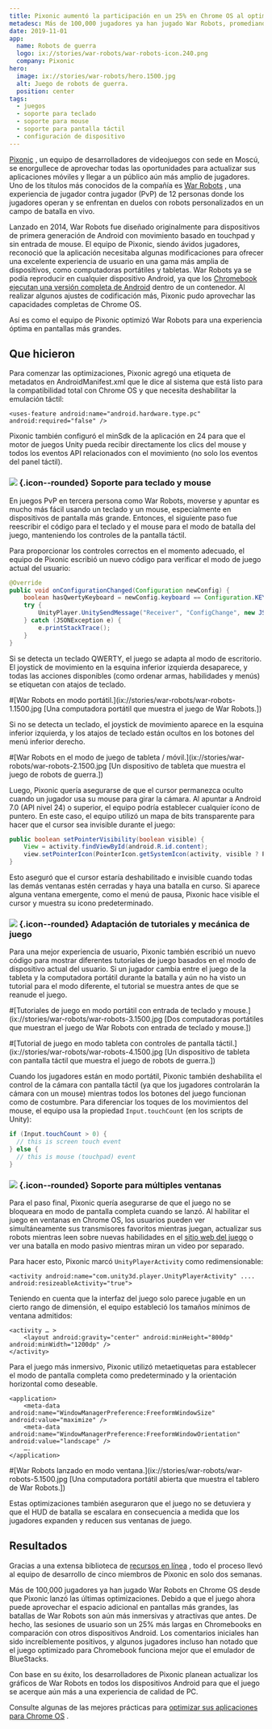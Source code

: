 ```yaml
---
title: Pixonic aumentó la participación en un 25% en Chrome OS al optimizar para pantallas grandes
metadesc: Más de 100,000 jugadores ya han jugado War Robots, promediando sesiones más largas en Chromebooks comparado con otros dispositivos Android, gracias a solo dos semanas de un equipo de 5 miembros.
date: 2019-11-01
app:
  name: Robots de guerra
  logo: ix://stories/war-robots/war-robots-icon.240.png
  company: Pixonic
hero:
  image: ix://stories/war-robots/hero.1500.jpg
  alt: Juego de robots de guerra.
  position: center
tags:
  - juegos
  - soporte para teclado
  - soporte para mouse
  - soporte para pantalla táctil
  - configuración de dispositivo
---
```


[Pixonic](https://play.google.com/store/apps/details?id=com.pixonic.wwr) , un equipo de desarrolladores de videojuegos con sede en Moscú, se enorgullece de aprovechar todas las oportunidades para actualizar sus aplicaciones móviles y llegar a un público aún más amplio de jugadores. Uno de los títulos más conocidos de la compañía es [War Robots](https://play.google.com/store/apps/details?id=com.pixonic.wwr&hl=en_US) , una experiencia de jugador contra jugador (PvP) de 12 personas donde los jugadores operan y se enfrentan en duelos con robots personalizados en un campo de batalla en vivo.

Lanzado en 2014, War Robots fue diseñado originalmente para dispositivos de primera generación de Android con movimiento basado en touchpad y sin entrada de mouse. El equipo de Pixonic, siendo ávidos jugadores, reconoció que la aplicación necesitaba algunas modificaciones para ofrecer una excelente experiencia de usuario en una gama más amplia de dispositivos, como computadoras portátiles y tabletas. War Robots ya se podía reproducir en cualquier dispositivo Android, ya que los [Chromebook ejecutan una versión completa de Android](/{{locale.code}}/posts/expand-your-app-beyond-mobile-to-reach) dentro de un contenedor. Al realizar algunos ajustes de codificación más, Pixonic pudo aprovechar las capacidades completas de Chrome OS.

Así es como el equipo de Pixonic optimizó War Robots para una experiencia óptima en pantallas más grandes.

## Que hicieron

Para comenzar las optimizaciones, Pixonic agregó una etiqueta de metadatos en AndroidManifest.xml que le dice al sistema que está listo para la compatibilidad total con Chrome OS y que necesita deshabilitar la emulación táctil:

```markup
<uses-feature android:name="android.hardware.type.pc" android:required="false" />
```

Pixonic también configuró el minSdk de la aplicación en 24 para que el motor de juegos Unity pueda recibir directamente los clics del mouse y todos los eventos API relacionados con el movimiento (no solo los eventos del panel táctil).

### ![](ix://icons/keyboard.png) {.icon--rounded} Soporte para teclado y mouse

En juegos PvP en tercera persona como War Robots, moverse y apuntar es mucho más fácil usando un teclado y un mouse, especialmente en dispositivos de pantalla más grande. Entonces, el siguiente paso fue reescribir el código para el teclado y el mouse para el modo de batalla del juego, manteniendo los controles de la pantalla táctil.

Para proporcionar los controles correctos en el momento adecuado, el equipo de Pixonic escribió un nuevo código para verificar el modo de juego actual del usuario:

```java
@Override
public void onConfigurationChanged(Configuration newConfig) {
    boolean hasQwertyKeyboard = newConfig.keyboard == Configuration.KEYBOARD_QWERTY && newConfig.hardKeyboardHidden == Configuration.HARDKEYBOARDHIDDEN_NO;
    try {
        UnityPlayer.UnitySendMessage("Receiver", "ConfigChange", new JSONObject().put("keyboard", hasQwertyKeyboard).toString());
    } catch (JSONException e) {
        e.printStackTrace();
    }
}
```

Si se detecta un teclado QWERTY, el juego se adapta al modo de escritorio. El joystick de movimiento en la esquina inferior izquierda desaparece, y todas las acciones disponibles (como ordenar armas, habilidades y menús) se etiquetan con atajos de teclado.

#[War Robots en modo portátil.](ix://stories/war-robots/war-robots-1.1500.jpg [Una computadora portátil que muestra el juego de War Robots.])

Si no se detecta un teclado, el joystick de movimiento aparece en la esquina inferior izquierda, y los atajos de teclado están ocultos en los botones del menú inferior derecho.

#[War Robots en el modo de juego de tableta / móvil.](ix://stories/war-robots/war-robots-2.1500.jpg [Un dispositivo de tableta que muestra el juego de robots de guerra.])

Luego, Pixonic quería asegurarse de que el cursor permanezca oculto cuando un jugador usa su mouse para girar la cámara. Al apuntar a Android 7.0 (API nivel 24) o superior, el equipo podría establecer cualquier ícono de puntero. En este caso, el equipo utilizó un mapa de bits transparente para hacer que el cursor sea invisible durante el juego:

```java
public boolean setPointerVisibility(boolean visible) {
    View = activity.findViewById(android.R.id.content);
    view.setPointerIcon(PointerIcon.getSystemIcon(activity, visible ? PointerIcon.TYPE_DEFAULT : PointerIcon.TYPE_NULL));
}
```

Esto aseguró que el cursor estaría deshabilitado e invisible cuando todas las demás ventanas estén cerradas y haya una batalla en curso. Si aparece alguna ventana emergente, como el menú de pausa, Pixonic hace visible el cursor y muestra su icono predeterminado.

### ![](ix://icons/videogame.png) {.icon--rounded} Adaptación de tutoriales y mecánica de juego

Para una mejor experiencia de usuario, Pixonic también escribió un nuevo código para mostrar diferentes tutoriales de juego basados en el modo de dispositivo actual del usuario. Si un jugador cambia entre el juego de la tableta y la computadora portátil durante la batalla y aún no ha visto un tutorial para el modo diferente, el tutorial se muestra antes de que se reanude el juego.

#[Tutoriales de juego en modo portátil con entrada de teclado y mouse.](ix://stories/war-robots/war-robots-3.1500.jpg [Dos computadoras portátiles que muestran el juego de War Robots con entrada de teclado y mouse.])

#[Tutorial de juego en modo tableta con controles de pantalla táctil.] (ix://stories/war-robots/war-robots-4.1500.jpg [Un dispositivo de tableta con pantalla táctil que muestra el juego de robots de guerra.])

Cuando los jugadores están en modo portátil, Pixonic también deshabilita el control de la cámara con pantalla táctil (ya que los jugadores controlarán la cámara con un mouse) mientras todos los botones del juego funcionan como de costumbre. Para diferenciar los toques de los movimientos del mouse, el equipo usa la propiedad `Input.touchCount` (en los scripts de Unity):

```java
if (Input.touchCount > 0) {
  // this is screen touch event
} else {
  // this is mouse (touchpad) event
}
```

### ![](ix://icons/dynamic_feed.png) {.icon--rounded} Soporte para múltiples ventanas

Para el paso final, Pixonic quería asegurarse de que el juego no se bloqueara en modo de pantalla completa cuando se lanzó. Al habilitar el juego en ventanas en Chrome OS, los usuarios pueden ver simultáneamente sus transmisores favoritos mientras juegan, actualizar sus robots mientras leen sobre nuevas habilidades en el [sitio web del juego](https://warrobots.com/) o ver una batalla en modo pasivo mientras miran un video por separado.

Para hacer esto, Pixonic marcó `UnityPlayerActivity` como redimensionable:

```markup
<activity android:name="com.unity3d.player.UnityPlayerActivity" ....
android:resizeableActivity="true">
```

Teniendo en cuenta que la interfaz del juego solo parece jugable en un cierto rango de dimensión, el equipo estableció los tamaños mínimos de ventana admitidos:

```markup
<activity … >
    <layout android:gravity="center" android:minHeight="800dp" android:minWidth="1200dp" />
</activity>
```

Para el juego más inmersivo, Pixonic utilizó metaetiquetas para establecer el modo de pantalla completa como predeterminado y la orientación horizontal como deseable.

```markup
<application>
    <meta-data android:name="WindowManagerPreference:FreeformWindowSize" android:value="maximize" />
    <meta-data android:name="WindowManagerPreference:FreeformWindowOrientation" android:value="landscape" />
    ….
</application>
```

#[War Robots lanzado en modo ventana.](ix://stories/war-robots/war-robots-5.1500.jpg [Una computadora portátil abierta que muestra el tablero de War Robots.])

Estas optimizaciones también aseguraron que el juego no se detuviera y que el HUD de batalla se escalara en consecuencia a medida que los jugadores expanden y reducen sus ventanas de juego.

## Resultados

Gracias a una extensa biblioteca de [recursos en línea](/{{locale.code}}/android/) , todo el proceso llevó al equipo de desarrollo de cinco miembros de Pixonic en solo dos semanas.

Más de 100,000 jugadores ya han jugado War Robots en Chrome OS desde que Pixonic lanzó las últimas optimizaciones. Debido a que el juego ahora puede aprovechar el espacio adicional en pantallas más grandes, las batallas de War Robots son aún más inmersivas y atractivas que antes. De hecho, las sesiones de usuario son un 25% más largas en Chromebooks en comparación con otros dispositivos Android. Los comentarios iniciales han sido increíblemente positivos, y algunos jugadores incluso han notado que el juego optimizado para Chromebook funciona mejor que el emulador de BlueStacks.

Con base en su éxito, los desarrolladores de Pixonic planean actualizar los gráficos de War Robots en todos los dispositivos Android para que el juego se acerque aún más a una experiencia de calidad de PC.

Consulte algunas de las mejores prácticas para [optimizar sus aplicaciones para Chrome OS](/{{locale.code}}/android/optimizing) .

